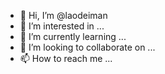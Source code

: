 - 👋 Hi, I’m @laodeiman
- 👀 I’m interested in ...
- 🌱 I’m currently learning ...
- 💞️ I’m looking to collaborate on ...
- 📫 How to reach me ...

<!---
laodeiman/laodeiman is a ✨ special ✨ repository because its `README.md` (this file) appears on your GitHub profile.
You can click the Preview link to take a look at your changes.
--->
